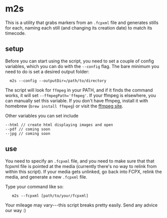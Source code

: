 # m2s

This is a utility that grabs markers from an `.fcpxml` file and generates stills for each, naming each still (and changing its creation date) to match its timecode.

## setup

Before you can start using the script, you need to set a couple of config variables, which you can do with the `--config` flag.  The bare minimum you need to do is set a desired output folder:
```
  m2s --config --outputDir=/path/to/directory
```
The script will look for `ffmpeg` in your PATH, and if it finds the command works, it will set `--ffmpegPath='ffmpeg'`. If your ffmpeg is elsewhere, you can manually set this variable.  If you don't have ffmpeg, install it with homebrew (`brew install ffmpeg`) or visit the [ffmpeg site](https://www.ffmpeg.org/).

Other variables you can set include
```
--html // create html displaying images and open
--pdf // coming soon
--jpg // coming soon
```

## use

You need to specify an `.fcpxml` file, and you need to make sure that that fcpxml file is pointed at the media (currently there's no way to relink from within this script).  If your media gets unlinked, go back into FCPX, relink the media, and generate a new `.fcpxml` file.

Type your command like so:

```
   m2s --fcpxml [path/to/your/fcpxml]
```

Your mileage may vary---this script breaks pretty easily.  Send any advice our way :)
